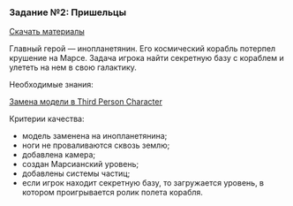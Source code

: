 ### Задание №2: Пришельцы

[Скачать материалы](http://unity3d.unium.ru/storage/lesson15/alien.zip)

Главный герой — инопланетянин. Его космический корабль потерпел крушение на Марсе. Задача игрока найти секретную базу с кораблем и улететь на нем в свою галактику.

Необходимые знания:

[Замена модели в Third Person Character](https://github.com/UniumGames/Lessons/blob/master/15/README.md#%D0%97%D0%B0%D0%BC%D0%B5%D0%BD%D0%B0-%D0%BC%D0%BE%D0%B4%D0%B5%D0%BB%D0%B8-%D0%B2-third-person-character)

Критерии качества:

- модель заменена на инопланетянина;
- ноги не проваливаются сквозь землю;
- добавлена камера;
- создан Марсианский уровень;
- добавлены системы частиц;
- если игрок находит секретную базу, то загружается уровень, в котором проигрывается ролик полета корабля.